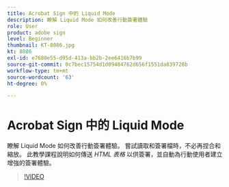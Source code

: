 ```yaml
---
title: Acrobat Sign 中的 Liquid Mode
description: 瞭解 Liquid Mode 如何改善行動簽署體驗
role: User
product: adobe sign
level: Beginner
thumbnail: KT-8086.jpg
kt: 8086
exl-id: e7680e55-d95d-413a-bb2b-2ee6416b7b99
source-git-commit: 0c7bec15754d1d09484762d656f1551da839728b
workflow-type: tm+mt
source-wordcount: '63'
ht-degree: 0%

---
```


# Acrobat Sign 中的 Liquid Mode

瞭解 Liquid Mode 如何改善行動簽署體驗。 嘗試讀取和簽署檔時，不必再捏合和縮放。 此教學課程說明如何傳送 _HTML 表格_ 以供簽署，並自動為行動使用者建立增強的簽署體驗。

>[!VIDEO](https://video.tv.adobe.com/v/333803?hidetitle=true)
